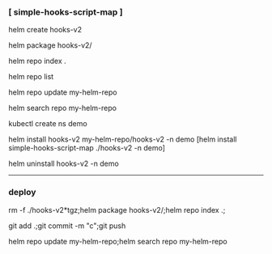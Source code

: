 ### [ simple-hooks-script-map ]
	
helm create hooks-v2

helm package hooks-v2/

helm repo index .

helm repo list

helm repo update my-helm-repo

helm search repo my-helm-repo

kubectl create ns demo

helm install hooks-v2 my-helm-repo/hooks-v2 -n demo 
	[helm install simple-hooks-script-map ./hooks-v2 -n demo]
	
helm uninstall hooks-v2 -n demo

---
### deploy
rm -f ./hooks-v2*tgz;helm package hooks-v2/;helm repo index .;

git add .;git commit -m "c";git push

helm repo update my-helm-repo;helm search repo my-helm-repo


